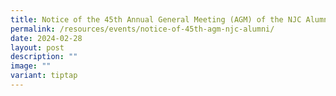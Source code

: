 ```yaml
---
title: Notice of the 45th Annual General Meeting (AGM) of the NJC Alumni
permalink: /resources/events/notice-of-45th-agm-njc-alumni/
date: 2024-02-28
layout: post
description: ""
image: ""
variant: tiptap
---
```


